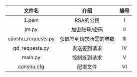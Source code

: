 | 文件名 | 介绍 |编号|
|:------:|:------:|:------:|
| 1.pem | RSA的公钥 |Ⅰ|
| jm.py | 加密账号/密码 |Ⅱ|
| canshu_requests.py | 获取签到请求所需的参数 |Ⅲ|
| qd_requests.py | 发送签到请求 |Ⅳ|
| main.py | 控制签到请求 |Ⅴ|
| canshu.cfg | 配置文件 |Ⅵ|

